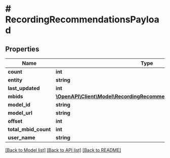 # # RecordingRecommendationsPayload

## Properties

Name | Type | Description | Notes
------------ | ------------- | ------------- | -------------
**count** | **int** |  |
**entity** | **string** |  |
**last_updated** | **int** |  |
**mbids** | [**\OpenAPI\Client\Model\RecordingRecommendationsPayloadMbidsInner[]**](RecordingRecommendationsPayloadMbidsInner.md) |  |
**model_id** | **string** |  |
**model_url** | **string** |  |
**offset** | **int** |  |
**total_mbid_count** | **int** |  |
**user_name** | **string** |  |

[[Back to Model list]](../../README.md#models) [[Back to API list]](../../README.md#endpoints) [[Back to README]](../../README.md)
